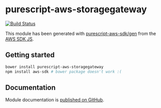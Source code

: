 # purescript-aws-storagegateway

[![Build Status](https://app.wercker.com/status/5909b9e96d1080804b17a28f72f87b6b/s/master)](https://app.wercker.com/project/byKey/5909b9e96d1080804b17a28f72f87b6b)

This module has been generated with [purescript-aws-sdk/gen](https://github.com/purescript-aws-sdk/gen) from the [AWS SDK JS](https://github.com/aws/aws-sdk-js).

## Getting started

```sh
bower install purescript-aws-storagegateway
npm install aws-sdk # bower package doesn't work :(
```

## Documentation

Module documentation is [published on GitHub](https://github.com/purescript-aws-sdk/purescript-aws-storagegateway/tree/master/docs).
